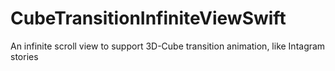 # CubeTransitionInfiniteViewSwift
An infinite scroll view to support 3D-Cube transition animation, like Intagram stories
